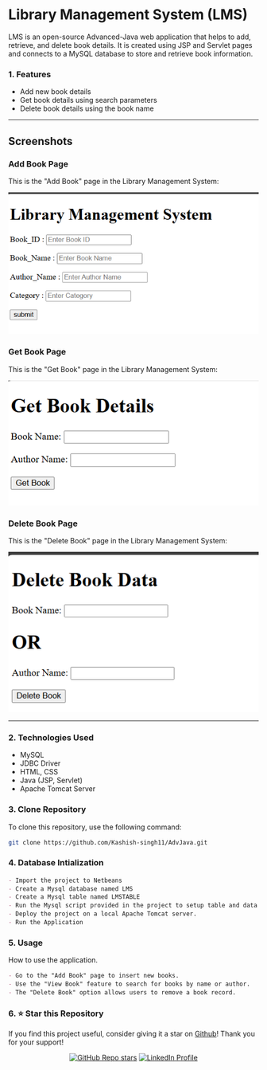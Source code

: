 # Library Management System (LMS)

LMS is an open-source Advanced-Java web application that helps to add, retrieve, and delete book details. It is created using JSP and Servlet pages and connects to a MySQL database to store and retrieve book information.

### 1. Features
- Add new book details
- Get book details using search parameters
- Delete book details using the book name

---

## Screenshots

### Add Book Page
This is the "Add Book" page in the Library Management System:

![Add Book Screenshot](Library%20Management%20System/build/web/LMS%20ADD%20BOOK.png)

### Get Book Page
This is the "Get Book" page in the Library Management System:

![Get Book Screenshot](Library%20Management%20System/build/web/LMS%20GET%20BOOK.png)

### Delete Book Page
This is the "Delete Book" page in the Library Management System:

![Delete Book Screenshot](Library%20Management%20System/build/web/LMS%20DELETE%20BOOK.png)

---

### 2. Technologies Used
- MySQL
- JDBC Driver
- HTML, CSS
- Java (JSP, Servlet)
- Apache Tomcat Server

### 3. Clone Repository
To clone this repository, use the following command:
```bash
git clone https://github.com/Kashish-singh11/AdvJava.git
```
### 4. Database Intialization
```markdown
- Import the project to Netbeans
- Create a Mysql database named LMS
- Create a Mysql table named LMSTABLE
- Run the Mysql script provided in the project to setup table and data
- Deploy the project on a local Apache Tomcat server.
- Run the Application
```

### 5. Usage
How to use the application.
```markdown
- Go to the "Add Book" page to insert new books.
- Use the "View Book" feature to search for books by name or author.
- The "Delete Book" option allows users to remove a book record.
```
### 6. ⭐️ Star this Repository
If you find this project useful, consider giving it a star on [Github](https://github.com/vinitk09/Advance-Java)! Thank you for your support!
<div align="center">
  <a href="https://github.com/vinitk09/Advance-Java/stargazers"><img alt="GitHub Repo stars" src="https://img.shields.io/github/stars/vinitk09/Advance-Java"></a>

  <a href="https://www.linkedin.com/in/vinit-kumar-0a9846262/">
    <img alt="LinkedIn Profile" src="https://img.shields.io/badge/LinkedIn-Profile-blue">
  </a><!--   <a href="https://github.com/yourusername/yourrepository/blob/main/LICENSE"><img alt="License" src="https://img.shields.io/badge/license-MIT-blue"></a> -->
</div>



